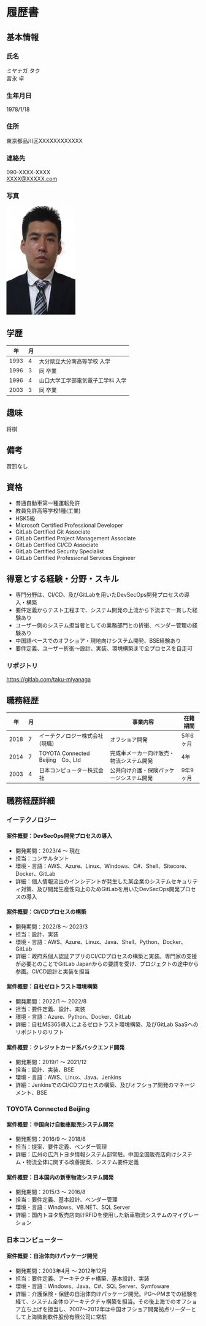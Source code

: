 # 履歴書

## 基本情報

### 氏名

ミヤナガ タク  
宮永 卓

### 生年月日

1978/1/18

### 住所

東京都品川区XXXXXXXXXXXX

### 連絡先

090-XXXX-XXXX  
XXXX@XXXXX.com

### 写真

![alt](./miyanaga2.png)

## 学歴

|年|月||
|---|---|---|
|1993|4|大分県立大分南高等学校 入学|
|1996|3|同 卒業|
|1996|4|山口大学工学部電気電子工学科 入学|
|2003|3|同 卒業|

## 趣味

将棋

## 備考

賞罰なし

## 資格

- 普通自動車第一種運転免許
- 教員免許高等学校1種(工業)
- HSK5級
- Microsoft Certified Professional Developer
- GitLab Certified Git Associate
- GitLab Certified Project Management Associate
- GitLab Certified CI/CD Associate
- GitLab Certified Security Specialist
- GitLab Certified Professional Services Engineer

## 得意とする経験・分野・スキル

- 専門分野は、CI/CD、及びGitLabを用いたDevSecOps開発プロセスの導入・構築
- 要件定義からテスト工程まで、システム開発の上流から下流まで一貫した経験あり
- ユーザー側のシステム担当者としての業務部門との折衝、ベンダー管理の経験あり
- 中国語ベースでのオフショア・現地向けシステム開発、BSE経験あり
- 要件定義、ユーザー折衝～設計、実装、環境構築まで全プロセスを自走可

### リポジトリ

https://gitlab.com/taku-miyanaga

## 職務経歴

|年|月||事業内容|在籍期間|
|---|---|---|---|---|
|2018|7|イーテクノロジー株式会社(現職)|オフショア開発|5年6ヶ月|
|2014|7|TOYOTA Connected Beijing　Co., Ltd |完成車メーカー向け販売・物流システム開発|4年|
|2003|4|日本コンピューター株式会社|公共向け介護・保険パッケージシステム開発|9年9ヶ月|

## 職務経歴詳細

### イーテクノロジー

#### 案件概要：DevSecOps開発プロセスの導入

- 開発期間：2023/4 ～ 現在
- 担当：コンサルタント
- 環境・言語：AWS、Azure、Linux、Windows、C#、Shell、Sitecore、Docker、GitLab
- 詳細：個人情報流出のインシデントが発生した某企業のシステムセキュリティ対策、及び開発生産性向上のためGitLabを用いたDevSecOps開発プロセスの導入

#### 案件概要：CI/CDプロセスの構築

- 開発期間：2022/8 ～ 2023/3
- 担当：設計、実装
- 環境・言語：AWS、Azure、Linux、Java、Shell、Python、Docker、GitLab
- 詳細：政府系個人認証アプリのCI/CDプロセスの構築と実装。専門家の支援が必要とのことでGitLab Japanからの要請を受け、プロジェクトの途中から参画。CI/CD設計と実装を担当

#### 案件概要：自社ゼロトラスト環境構築

- 開発期間：2022/1 ～ 2022/8
- 担当：要件定義、設計、実装
- 環境・言語：Azure、Python、Docker、GitLab
- 詳細：自社MS365導入によるゼロトラスト環境構築、及びGitLab SaaSへのリポジトリのリフト

#### 案件概要：クレジットカード系バックエンド開発

- 開発期間：2019/1 ～ 2021/12
- 担当：設計、実装、BSE
- 環境・言語：AWS、Linux、Java、Jenkins
- 詳細：JenkinsでのCI/CDプロセスの構築、及びオフショア開発のマネージメント、BSE

### TOYOTA Connected Beijing

#### 案件概要：中国向け自動車販売システム開発

- 開発期間：2016/9 ～ 2018/6
- 担当：提案、要件定義、ベンダー管理
- 詳細：広州の広汽トヨタ情報システム部常駐。中国全国販売店向けシステム・物流全体に関する改善提案、システム要件定義

#### 案件概要：日本国内の新車物流システム開発

- 開発期間：2015/3 ～ 2016/8
- 担当：要件定義、基本設計、ベンダー管理
- 環境・言語：Windows、VB.NET、SQL Server
- 詳細：国内トヨタ販売店向けRFIDを使用した新車物流システムのマイグレーション

### 日本コンピューター

#### 案件概要：自治体向けパッケージ開発

- 開発期間：2003年4月 ～ 2012年12月
- 担当：要件定義、アーキテクチャ構築、基本設計、実装
- 環境・言語：Windows、Java、C#、SQL Server、Symfoware
- 詳細：介護保険・保健の自治体向けパッケージ開発。PG〜PMまでの経験を経て、システム全体のアーキテクチャ構築を担当。その後上海でのオフショア立ち上げを担当し、2007〜2012年は中国オフショア開発拠点リーダーとして上海微創軟件股份有限公司に常駐

